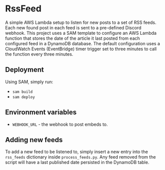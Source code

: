 # RssFeed

A simple AWS Lambda setup to listen for new posts to a set of RSS feeds. Each new found post in each feed is sent to a pre-defined Discord webhook. This project uses a SAM template to configure an AWS Lambda function that stores the date of the article it last posted from each configured feed in a DynamoDB database. The default configuration uses a CloudWatch Events (EventBridge) timer trigger set to three minutes to call the function every three minutes.

## Deployment

Using SAM, simply run:

- `sam build`
- `sam deploy` 


## Environment variables

- `WEBHOOK_URL` - the webhook to post embeds to.

## Adding new feeds
To add a new feed to be listened to, simply insert a new entry into the `rss_feeds` dictionary inside `process_feeds.py`. Any feed removed from the script will have a last published date persisted in the DynamoDB table.